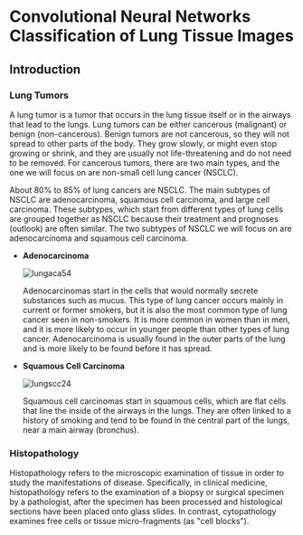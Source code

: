 # Convolutional Neural Networks Classification of Lung Tissue Images 
## Introduction
### Lung Tumors
A lung tumor is a tumor that occurs in the lung tissue itself or in the airways that lead to the lungs. Lung tumors can be either cancerous (malignant) or benign (non-cancerous). Benign tumors are not cancerous, so they will not spread to other parts of the body. They grow slowly, or might even stop growing or shrink, and they are usually not life-threatening and do not need to be removed. For cancerous tumors, there are two main types, and the one we will focus on are non-small cell lung cancer (NSCLC).

About 80% to 85% of lung cancers are NSCLC. The main subtypes of NSCLC are adenocarcinoma, squamous cell carcinoma, and large cell carcinoma. These subtypes, which start from different types of lung cells are grouped together as NSCLC because their treatment and prognoses (outlook) are often similar. The two subtypes of NSCLC we will focus on are adenocarcinoma and squamous cell carcinoma.
- **Adenocarcinoma**

  ![lungaca54](https://user-images.githubusercontent.com/73894812/118418565-df1c9f80-b686-11eb-845f-4890993200bb.jpeg)


  Adenocarcinomas start in the cells that would normally secrete substances such as mucus. This type of lung cancer occurs mainly in current or former smokers, but it is also the most common type of lung cancer seen in non-smokers. It is more common in   women than in men, and it is more likely to occur in younger people than other types of lung cancer.
  Adenocarcinoma is usually found in the outer parts of the lung and is more likely to be found before it has spread.

- **Squamous Cell Carcinoma**

  ![lungscc24](https://user-images.githubusercontent.com/73894812/118418645-3589de00-b687-11eb-8474-b0f7895d4e09.jpeg)

  Squamous cell carcinomas start in squamous cells, which are flat cells that line the inside of the airways in the lungs. They are often linked to a history of    smoking and tend to be found in the central part of the lungs, near a main airway (bronchus).

### Histopathology
Histopathology refers to the microscopic examination of tissue in order to study the manifestations of disease. Specifically, in clinical medicine, histopathology refers to the examination of a biopsy or surgical specimen by a pathologist, after the specimen has been processed and histological sections have been placed onto glass slides. In contrast, cytopathology examines free cells or tissue micro-fragments (as "cell blocks").
